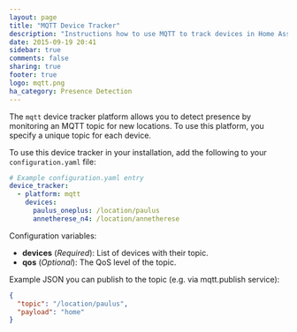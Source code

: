 ```yaml
---
layout: page
title: "MQTT Device Tracker"
description: "Instructions how to use MQTT to track devices in Home Assistant."
date: 2015-09-19 20:41
sidebar: true
comments: false
sharing: true
footer: true
logo: mqtt.png
ha_category: Presence Detection
---
```



The `mqtt` device tracker platform allows you to detect presence by monitoring an MQTT topic for new locations. To use this platform, you specify a unique topic for each device.

To use this device tracker in your installation, add the following to your `configuration.yaml` file:

```yaml
# Example configuration.yaml entry
device_tracker:
  - platform: mqtt
    devices:
      paulus_oneplus: /location/paulus
      annetherese_n4: /location/annetherese
```

Configuration variables:

- **devices** (*Required*): List of devices with their topic.
- **qos** (*Optional*): The QoS level of the topic.


Example JSON you can publish to the topic (e.g. via mqtt.publish service):

```json
{
  "topic": "/location/paulus",
  "payload": "home"
}
```
